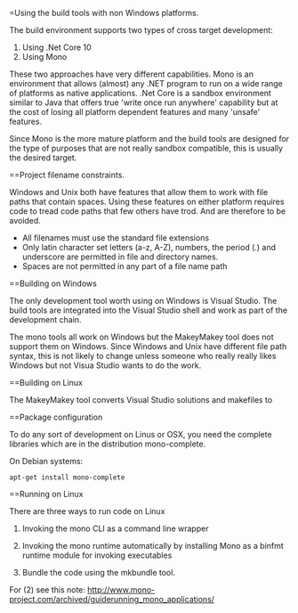 =Using the build tools with non Windows platforms.

The build environment supports two types of cross target development:

1) Using .Net Core 10
2) Using Mono

These two approaches have very different capabilities. Mono is an environment 
that allows (almost) any .NET program to run on a wide range of platforms as
native applications. .Net Core is a sandbox environment similar to Java that
offers true 'write once run anywhere' capability but at the cost of losing 
all platform dependent features and many 'unsafe' features.

Since Mono is the more mature platform and the build tools are designed for
the type of purposes that are not really sandbox compatible, this is usually
the desired target.


==Project filename constraints.

Windows and Unix both have features that allow them to work with file paths that
contain spaces. Using these features on either platform requires code to tread 
code paths that few others have trod. And are therefore to be avoided.

* All filenames must use the standard file extensions
* Only latin character set letters (a-z, A-Z), numbers, the period (.) and 
underscore are permitted in file and directory names.
* Spaces are not permitted in any part of a file name path


==Building on Windows

The only development tool worth using on Windows is Visual Studio. The build
tools are integrated into the Visual Studio shell and work as part of the 
development chain.

The mono tools all work on Windows but the MakeyMakey tool does not support
them on Windows. Since Windows and Unix have different file path syntax, this
is not likely to change unless someone who really really likes Windows but
not Visua Studio wants to do the work.



==Building on Linux

The MakeyMakey tool converts Visual Studio solutions and makefiles to 


==Package configuration

To do any sort of development on Linus or OSX, you need the complete libraries
which are in the distribution mono-complete.

On Debian systems:

~~~~
apt-get install mono-complete
~~~~


==Running on Linux

There are three ways to run code on Linux

1) Invoking the mono CLI as a command line wrapper

2) Invoking the mono runtime automatically by installing Mono as a binfmt
runtime module for invoking executables

3) Bundle the code using the mkbundle tool.

For (2) see this note:
http://www.mono-project.com/archived/guiderunning_mono_applications/